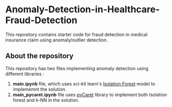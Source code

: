 # Anomaly-Detection-in-Healthcare-Fraud-Detection
This repository contains starter code for fraud detection in medical insurance claim using anomaly/outlier detection. 


## About the repository
This repository has two files implementing anomaly detection using different libraries :
  1. **main.ipynb** file, which uses sci-kit learn's [Isolation Forest](https://scikit-learn.org/stable/modules/generated/sklearn.ensemble.IsolationForest.html "Isolation Forest") model to implememnt the solution.
  2. **main_pycaret.ipynb** file uses [pyCaret](https://pycaret.gitbook.io/docs/get-started/ "pyCaret") library to implement both Isolation forest and k-NN in the solution.
